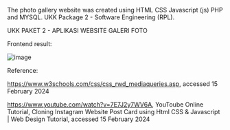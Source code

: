 The photo gallery website was created using HTML CSS Javascript (js) PHP and MYSQL. UKK Package 2 - Software Engineering (RPL).

UKK PAKET 2 - APLIKASI WEBSITE GALERI FOTO

Frontend result:

![image](https://github.com/MaklonFR/WebGalleryPhoto/assets/88584119/169a3985-bb99-441c-82af-e54874653237)


Reference:

https://www.w3schools.com/css/css_rwd_mediaqueries.asp, accessed 15 February 2024

https://www.youtube.com/watch?v=7E7J2y7WV6A, YouToube Online Tutorial, Cloning Instagram Website Post Card using Html CSS 
& Javascript | Web Design Tutorial, accessed 15 February 2024
 
